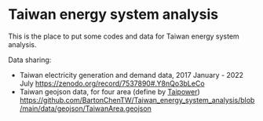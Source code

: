 # Taiwan energy system analysis

This is the place to put some codes and data for Taiwan energy system analysis.



Data sharing:
 - Taiwan electricity generation and demand data, 2017 January - 2022 July https://zenodo.org/record/7537890#.Y8nQo3bLeCo
 - Taiwan geojson data, for four area (define by [Taipower](https://www.taipower.com.tw/en/page.aspx?mid=4487&cid=2876&cchk=2c550ab4-907c-45df-822d-f35b4d2c63d0)) https://github.com/BartonChenTW/Taiwan_energy_system_analysis/blob/main/data/geojson/TaiwanArea.geojson
